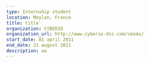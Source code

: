 ```yaml
---
type: Internship student
location: Meylan, France
title: title
organization: CYBERIO
organization_url: http://www.cyberio-dsi.com/cmsms/
start_date: 01 april 2011
end_date: 31 august 2011
description: aa
---
```

